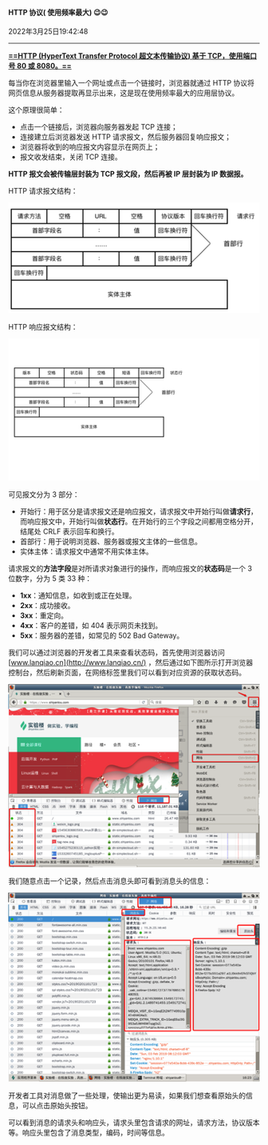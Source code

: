 #### HTTP 协议( 使用频率最大) 😉😉

2022年3月25日19:42:48

----

**<u>==HTTP (HyperText Transfer Protocol 超文本传输协议) 基于 TCP，使用端口号 80 或 8080。==</u>**

每当你在浏览器里输入一个网址或点击一个链接时，浏览器就通过 HTTP 协议将网页信息从服务器提取再显示出来，这是现在使用频率最大的应用层协议。

这个原理很简单：

- 点击一个链接后，浏览器向服务器发起 TCP 连接；
- 连接建立后浏览器发送 HTTP 请求报文，然后服务器回复响应报文；
- 浏览器将收到的响应报文内容显示在网页上；
- 报文收发结束，关闭 TCP 连接。

**HTTP 报文会被传输层封装为 TCP 报文段，然后再被 IP 层封装为 IP 数据报。**

HTTP 请求报文结构：

![image-20220325200501074](7.4_HTTP协议.assets/image-20220325200501074.png)

HTTP 响应报文结构：

![image-20220325200442869](7.4_HTTP协议.assets/image-20220325200442869.png)

可见报文分为 3 部分：

- 开始行：用于区分是请求报文还是响应报文，请求报文中开始行叫做**请求行**，而响应报文中，开始行叫做**状态行**。在开始行的三个字段之间都用空格分开，结尾处 CRLF 表示回车和换行。
- 首部行：用于说明浏览器、服务器或报文主体的一些信息。
- 实体主体：请求报文中通常不用实体主体。

请求报文的**方法字段**是对所请求对象进行的操作，而响应报文的**状态码**是一个 3 位数字，分为 5 类 33 种：

- **1xx**：通知信息，如收到或正在处理。
- **2xx**：成功接收。
- **3xx**：重定向。
- **4xx**：客户的差错，如 404 表示网页未找到。
- **5xx**：服务器的差错，如常见的 502 Bad Gateway。

我们可以通过浏览器的开发者工具来查看状态码，首先使用浏览器访问 [www.lanqiao.cn](http://www.lanqiao.cn/) ，然后通过如下图所示打开浏览器控制台，然后刷新页面，在网络标签里我们可以看到对应资源的获取状态码。

![1545654560389](7.4_HTTP协议.assets/1545654560389.png)

我们随意点击一个记录，然后点击消息头即可看到消息头的信息：

![1549182228971](7.4_HTTP协议.assets/1549182228971.png)

开发者工具对消息做了一些处理，使输出更为易读，如果我们想查看原始头的信息，可以点击原始头按钮。

可以看到消息的请求头和响应头，请求头里包含请求的网址，请求方法，协议版本等。响应头里包含了消息类型，编码，时间等信息。